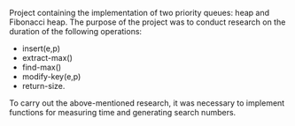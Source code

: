 Project containing the implementation of two priority queues: heap and Fibonacci heap. The purpose of the project was to conduct research on the duration of the following operations:
- insert(e,p)
- extract-max()
- find-max()
- modify-key(e,p)
- return-size.

To carry out the above-mentioned research, it was necessary to implement functions for measuring time and generating search numbers.
